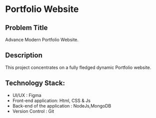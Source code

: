 # Portfolio Website
## Problem Title
Advance Modern Portfolio Website. 

## Description
This project concentrates on a fully fledged dynamic Portfolio website.

## Technology Stack:
- UI/UX : Figma
- Front-end application: Html, CSS & Js
- Back-end of the application : NodeJs,MongoDB
- Version Control : Git
